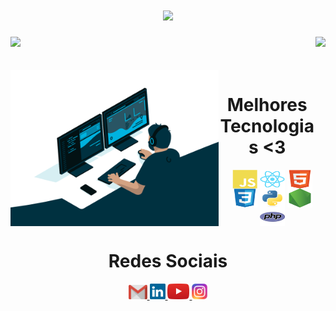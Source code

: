 <h1 align="center">
<img src="https://readme-typing-svg.herokuapp.com/?font=Righteous&size=35&center=true&vCenter=true&width=500&height=70&duration=4000&lines=olá!+👋;+Sou+o+Robson!;" />
</h1>

<div>
  
  <img  height="180em" src="https://github-readme-stats.vercel.app/api?username=Robdsjr007&show_icons=true&theme=great-gatsby&include_all_commits=true&count_private=true"/>
  <img align="right" height="180em" src="https://github-readme-stats.vercel.app/api/top-langs/?username=Robdsjr007&layout=compact&langs_count=16&theme=great-gatsby"/>
</div>
<br>

<div  align="center"> 
  <div style="display: inline_block"><br>
    <img align="left" height="250" alt="coding-time" src="code.gif">
    <h1 align="center">Melhores Tecnologias <3</h1>
    <img align="center" height="30" width="40" alt="js-icon"  src="https://raw.githubusercontent.com/devicons/devicon/master/icons/javascript/javascript-plain.svg">
    <img align="center" height="30" width="40" alt="react-icon" src="https://raw.githubusercontent.com/devicons/devicon/master/icons/react/react-original.svg">
    <img align="center" height="30" width="40" alt="html-icon" src="https://raw.githubusercontent.com/devicons/devicon/master/icons/html5/html5-original.svg">
    <img align="center" height="30" width="40" alt="css-icon" src="https://raw.githubusercontent.com/devicons/devicon/master/icons/css3/css3-original.svg">
    <img align="center" height="30" width="40" alt="c-icon" src="https://raw.githubusercontent.com/devicons/devicon/master/icons/python/python-original.svg">
    <img align="center" height="30" width="40" alt="nodejs-icon" src="https://raw.githubusercontent.com/devicons/devicon/master/icons/nodejs/nodejs-original.svg">
    <img align="center" height="30" width="40" alt="php-icon" src="https://raw.githubusercontent.com/devicons/devicon/master/icons/php/php-original.svg">
   </div>
    
  
  <h1 align="center">Redes Sociais</h1>
    <a href = "robson2005dias@gmail.com">
      <img width="30" src="gmail.svg">
    </a>
    <a href = "https://www.linkedin.com/in/robdsjr007/">
      <img width="25" src="linkedin.svg">
    </a>
    <a href = "https://www.youtube.com/channel/UChJ2Un6rdVFJGFn3HDN6FhA">
      <img width="35" src="youtube.svg">
    </a>
    <a href = "https://www.instagram.com/rob.css/">
      <img width="25" src="instagram.png">
    </a>
</div>
